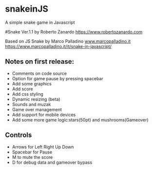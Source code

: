 # snakeinJS
A simple snake game in Javascript

#Snake Ver.1.1 by Roberto Zanardo
https://www.robertozanardo.com

Based on JS Snake by Marco Palladino www.marcopalladino.it
https://www.marcopalladino.it/it/snake-in-javascript/


Notes on first release:
--------------------------------
- Comments on code source
- Option for game pause by pressing spacebar
- Add some graphics
- Add score
- Add css styling
- Dynamic resizing (beta)
- Sounds and muzak
- Game over management
- Add support for mobile devices
- Add some more game logic:stars(50pt) and mushrooms(Gameover)

Controls
--------
- Arrows for Left Right Up Down
- Spacebar for Pause
- M to mute the score
- D for debug data and gameover bypass

